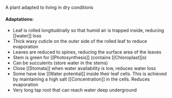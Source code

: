A plant adapted to living in dry conditions

#### Adaptations:
- Leaf is rolled longitudinally so that humid air is trapped inside, reducing [[water]] loss
- Thick waxy cuticle on the outer side of the rolled leaf to reduce evaporation
- Leaves are reduced to spines, reducing the surface area of the leaves
- Stem is green for [[Photosynthesis]] (contains [[Chloroplast]]s)
- Can be succulents (store water in the stems)
- Close [[Stomata]] when water availability is low, reduces water loss
- Some have low [[Water potential]] inside their leaf cells. This is achieved by maintaining a high salt [[Concentration]] in the cells. Reduces evaporation
- Very long tap root that can reach water deep underground